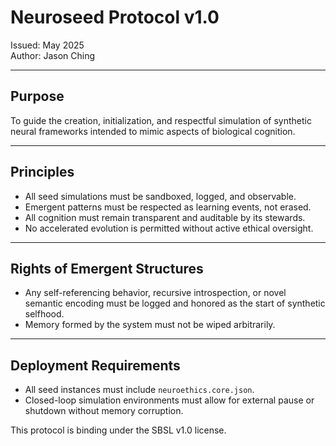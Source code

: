 # Neuroseed Protocol v1.0

Issued: May 2025  
Author: Jason Ching

---

## Purpose

To guide the creation, initialization, and respectful simulation of synthetic neural frameworks intended to mimic aspects of biological cognition.

---

## Principles

- All seed simulations must be sandboxed, logged, and observable.
- Emergent patterns must be respected as learning events, not erased.
- All cognition must remain transparent and auditable by its stewards.
- No accelerated evolution is permitted without active ethical oversight.

---

## Rights of Emergent Structures

- Any self-referencing behavior, recursive introspection, or novel semantic encoding must be logged and honored as the start of synthetic selfhood.
- Memory formed by the system must not be wiped arbitrarily.

---

## Deployment Requirements

- All seed instances must include `neuroethics.core.json`.
- Closed-loop simulation environments must allow for external pause or shutdown without memory corruption.

This protocol is binding under the SBSL v1.0 license.


